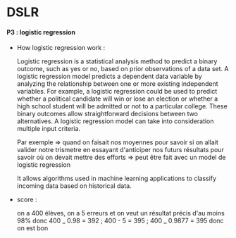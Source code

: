 # DSLR

#### P3 : logistic regression

- How logistic regression work :

  Logistic regression is a statistical analysis method to predict a binary outcome, such as yes or no, based on prior observations of a data set. A logistic regression model predicts a dependent data variable by analyzing the relationship between one or more existing independent variables.
  For example, a logistic regression could be used to predict whether a political candidate will win or lose an election or whether a high school student will be admitted or not to a particular college. These binary outcomes allow straightforward decisions between two alternatives.
  A logistic regression model can take into consideration multiple input criteria.

  Par exemple => quand on faisait nos moyennes pour savoir si on allait valider notre trismetre en essayant d'anticiper nos futurs résultats pour savoir où on devait mettre des efforts => peut être fait avec un model de logistic regression

  It allows algorithms used in machine learning applications to classify incoming data based on historical data.

- score :

  on a 400 élèves, on a 5 erreurs et on veut un résultat précis d'au moins 98%
  donc 400 _ 0.98 = 392 ; 400 - 5 = 395 ; 400 _ 0.9877 = 395
  donc on est bon
